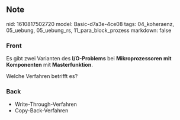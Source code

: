## Note
nid: 1610817502720
model: Basic-d7a3e-4ce08
tags: 04_koheraenz, 05_uebung, 05_uebung_rs, 11_para_block_prozess
markdown: false

### Front
Es gibt zwei Varianten des <b>I/O-Problems</b> bei
<b>Mikroprozessoren mit Komponenten</b> mit <b>Masterfunktion</b>.
<div>
  Welche Verfahren betrifft es?
</div>

### Back
<ul>
  <li>
    <div>
      Write-Through-Verfahren
    </div>
  <li>
    <div>
      Copy-Back-Verfahren
    </div>
</ul>
